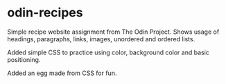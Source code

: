 # odin-recipes
Simple recipe website assignment from The Odin Project. 
Shows usage of headings, paragraphs, links, images, unordered and ordered lists. 

Added simple CSS to practice using color, background color and basic positioning.

Added an egg made from CSS for fun.